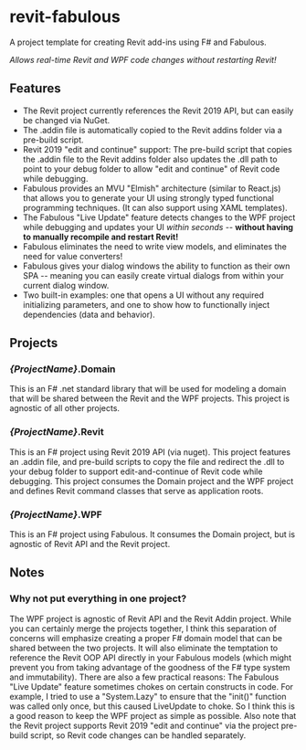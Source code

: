 # revit-fabulous
A project template for creating Revit add-ins using F# and Fabulous.

*Allows real-time Revit and WPF code changes without restarting Revit!*

## Features
- The Revit project currently references the Revit 2019 API, but can easily be changed via NuGet.
- The .addin file is automatically copied to the Revit addins folder via a pre-build script.
- Revit 2019 "edit and continue" support: The pre-build script that copies the .addin file to the Revit addins folder also updates the .dll path to point to your debug folder to allow "edit and continue" of Revit code while debugging.
- Fabulous provides an MVU "Elmish" architecture (similar to React.js) that allows you to generate your UI using strongly typed functional programming techniques.  (It can also support using XAML templates).
- The Fabulous "Live Update" feature detects changes to the WPF project while debugging and updates your UI _within seconds_ -- **without having to manually recompile and restart Revit!**
- Fabulous eliminates the need to write view models, and eliminates the need for value converters!
- Fabulous gives your dialog windows the ability to function as their own SPA -- meaning you can easily create virtual dialogs from within your current dialog window.
- Two built-in examples: one that opens a UI without any required initializing parameters, and one to show how to functionally inject dependencies (data and behavior).

## Projects

### *{ProjectName}*.Domain
This is an F# .net standard library that will be used for modeling a domain that will be shared between the Revit and the WPF projects.  This project is agnostic of all other projects.

### *{ProjectName}*.Revit 
This is an F# project using Revit 2019 API (via nuget).  This project features an .addin file, and pre-build scripts to copy the file and redirect the .dll to your debug folder to support edit-and-continue of Revit code while debugging.
This project consumes the Domain project and the WPF project and defines Revit command classes that serve as application roots.

### *{ProjectName}*.WPF
This is an F# project using Fabulous.  It consumes the Domain project, but is agnostic of Revit API and the Revit project.  

## Notes

### Why not put everything in one project?
The WPF project is agnostic of Revit API and the Revit Addin project.  While you can certainly merge the projects together, I think this separation of concerns will emphasize creating a proper F# domain model that can be shared between the two projects.  It will also eliminate the temptation to reference the Revit OOP API directly in your Fabulous models (which might prevent you from taking advantage of the goodness of the F# type system and immutability).
There are also a few practical reasons:  The Fabulous "Live Update" feature sometimes chokes on certain constructs in code.  For example, I tried to use a "System.Lazy" to ensure that the "init()" function was called only once, but this caused LiveUpdate to choke.  So I think this is a good reason to keep the WPF project as simple as possible.  Also note that the Revit project supports Revit 2019 "edit and continue" via the project pre-build script, so Revit code changes can be handled separately.

